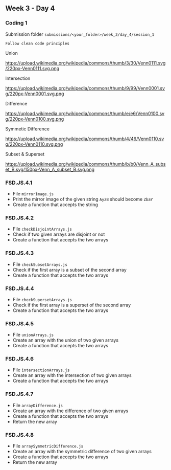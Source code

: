 ## Week 3 - Day 4

### Coding 1

Submission folder `submissions/<your_folder>/week_3/day_4/session_1`

`Follow clean code principles`


Union  

https://upload.wikimedia.org/wikipedia/commons/thumb/3/30/Venn0111.svg/220px-Venn0111.svg.png

Intersection  

https://upload.wikimedia.org/wikipedia/commons/thumb/9/99/Venn0001.svg/220px-Venn0001.svg.png

Difference  

https://upload.wikimedia.org/wikipedia/commons/thumb/e/e6/Venn0100.svg/220px-Venn0100.svg.png

Symmetic Difference  

https://upload.wikimedia.org/wikipedia/commons/thumb/4/46/Venn0110.svg/220px-Venn0110.svg.png

Subset & Superset  

https://upload.wikimedia.org/wikipedia/commons/thumb/b/b0/Venn_A_subset_B.svg/150px-Venn_A_subset_B.svg.png


### FSD.JS.4.1
- File `mirrorImage.js` 
- Print the mirror image of the given string `AyzB` should become `ZbaY`
- Create a function that accepts the string

### FSD.JS.4.2
- File `checkDisjointArrays.js` 
- Check if two given arrays are disjoint or not 
- Create a function that accepts the two arrays

### FSD.JS.4.3
- File `checkSubsetArrays.js`
- Check if the first array is a subset of the second array
- Create a function that accepts the two arrays

### FSD.JS.4.4
- File `checkSupersetArrays.js`
- Check if the first array is a superset of the second array
- Create a function that accepts the two arrays

### FSD.JS.4.5
- File `unionArrays.js`
- Create an array with the union of two given arrays 
- Create a function that accepts the two arrays

### FSD.JS.4.6
- File `intersectionArrays.js`
- Create an array with the intersection of two given arrays 
- Create a function that accepts the two arrays

### FSD.JS.4.7
- File `arrayDifference.js`
- Create an array with the difference of two given arrays
- Create a function that accepts the two arrays
- Return the new array

### FSD.JS.4.8
- File `arraySymmetricDifference.js`
- Create an array with the symmetric difference of two given arrays
- Create a function that accepts the two arrays
- Return the new array
